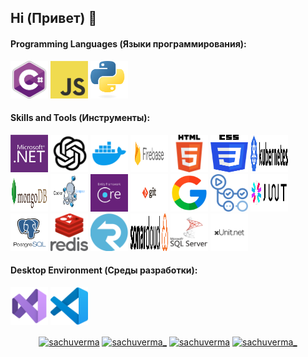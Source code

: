 ## Hi (Привет) 👋

<h4>Programming Languages (Языки программирования): </h4>
<p align="left">
	 <img style="margin: auto;" src="./resources/c_sharp_logo.webp" alt=cplusplus width="60" height="60"/>
	 <img style="margin: auto;" src="./resources/JavaScript_logo.png" alt=c width="60" height="60"/>
	 <img style="margin: auto;" src="./resources/Python_logo.png" alt=python width="60" height="60"/>
</p>

<h4>Skills and Tools (Инструменты): </h4>
<p align="left">
	<img style="margin: auto;" src="./resources/dotnet_logo.png" alt=html5 width="60" height="60"/> 
	<img style="margin: auto;" src="./resources/ChatGPT_logo.png" alt=css3 width="60" height="60"/>
	<img style="margin: auto;" src="./resources/docker_logo.webp" alt=html5 width="60" height="60"/> 
	<img style="margin: auto;" src="./resources/Firebase_logo.png" alt=css3 width="60" height="60"/> 
	<img style="margin: auto;" src="./resources/HTML5_logo.png" alt=html5 width="60" height="60"/> 
	<img style="margin: auto;" src="./resources/css_logo.png" alt=css3 width="60" height="60"/> 
	<img style="margin: auto;" src="./resources/Kubernetes_logo.png" alt=css3 width="60" height="60"/> 
	<img style="margin: auto;" src="./resources/Mongodb_logo.png" alt=html5 width="60" height="60"/> 
	<img style="margin: auto;" src="./resources/docker_compose_logo.png" alt=html5 width="60" height="60"/> 
	<img style="margin: auto;" src="./resources/ef_logo.png" alt=css3 width="60" height="60"/> 
	<img style="margin: auto;" src="./resources/git_logo.webp" alt=html5 width="60" height="60"/> 
	<img style="margin: auto;" src="./resources/google_logo.png" alt=css3 width="60" height="60"/> 
	<img style="margin: auto;" src="./resources/guthubActions_logo.png" alt=html5 width="60" height="60"/> 
	<img style="margin: auto;" src="./resources/jwt_logo.png" alt=css3 width="60" height="60"/> 
	<img style="margin: auto;" src="./resources/postgresql_logo.png" alt=html5 width="60" height="60"/> 
	<img style="margin: auto;" src="./resources/redis_logo.png" alt=css3 width="60" height="60"/> 
	<img style="margin: auto;" src="./resources/signar_logo.png" alt=css3 width="60" height="60"/> 
	<img style="margin: auto;" src="./resources/sonarcloud_logo.svg" alt=css3 width="60" height="60"/> 
	<img style="margin: auto;" src="./resources/sql_server_logo.png" alt=css3 width="60" height="60"/> 
	<img style="margin: auto;" src="./resources/xunit_logo.png" alt=css3 width="60" height="60"/> 
</p>

<h4>Desktop Environment (Среды разработки): </h4>
<p align="left">
	<img style="margin: auto;" src="./resources/vs_logo.png" alt=slack width="60" height="60"/>
	<img style="margin: auto;" src="./resources/vsc_logo.png" alt=vs width="60" height="60"/>
</p>

<p align="center">
	<a href=https://codepen.io/sachuverma target="blank"><img align="center" src=https://cdn.jsdelivr.net/npm/simple-icons@3.0.1/icons/codepen.svg alt="sachuverma" height="40" width="40" /></a>
	<a href=https://twitter.com/sachuverma_ target="blank"><img align="center" src=https://cdn.jsdelivr.net/npm/simple-icons@3.0.1/icons/twitter.svg alt="sachuverma_" height="40" width="40" /></a>
	<a href=https://linkedin.com/in/sachuverma target="blank"><img align="center" src=https://cdn.jsdelivr.net/npm/simple-icons@3.0.1/icons/linkedin.svg alt="sachuverma" height="40" width="40" /></a>
	<a href=https://instagram.com/sachuverma_ target="blank"><img align="center" src=https://cdn.jsdelivr.net/npm/simple-icons@3.0.1/icons/instagram.svg alt="sachuverma_" height="40" width="40" /></a>
</p>
